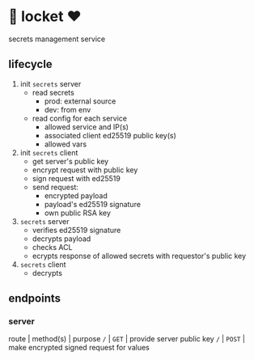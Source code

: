 # 🔐 locket ❤️

secrets management service

## lifecycle
1. init `secrets` server
    - read secrets
        - prod: external source
        - dev: from env
    - read config for each service
        - allowed service and IP(s)
        - associated client ed25519 public key(s)
        - allowed vars
3. init `secrets` client
    - get server's public key
    - encrypt request with public key
    - sign request with ed25519
    - send request:
        - encrypted payload
        - payload's ed25519 signature
        - own public RSA key
4. `secrets` server
    - verifies ed25519 signature
    - decrypts payload
    - checks ACL
    - ecrypts response of allowed secrets with requestor's public key
5. `secrets` client
    - decrypts

 

## endpoints
### server
route | method(s) | purpose
`/` | `GET` | provide server public key
`/` | `POST` | make encrypted signed request for values
